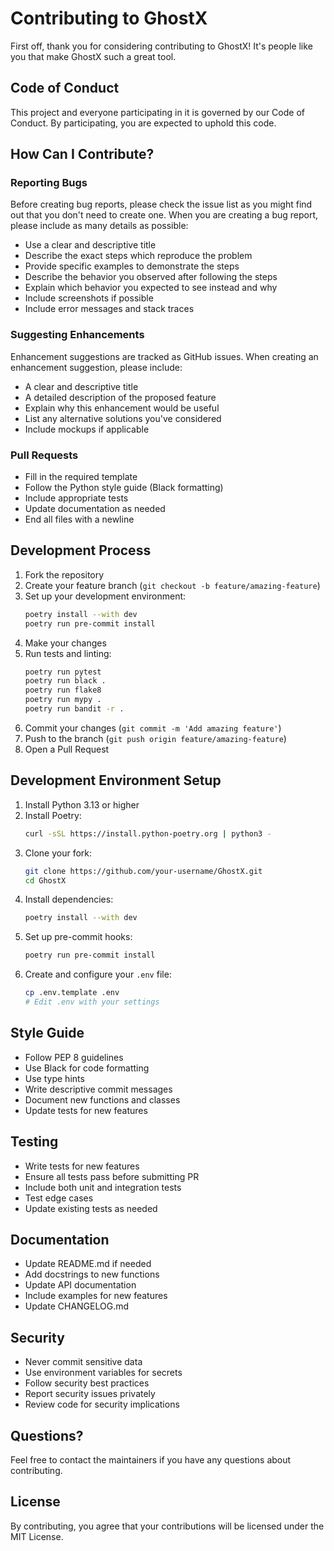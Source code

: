 # Contributing to GhostX

First off, thank you for considering contributing to GhostX! It's people like you that make GhostX such a great tool.

## Code of Conduct

This project and everyone participating in it is governed by our Code of Conduct. By participating, you are expected to uphold this code.

## How Can I Contribute?

### Reporting Bugs

Before creating bug reports, please check the issue list as you might find out that you don't need to create one. When you are creating a bug report, please include as many details as possible:

* Use a clear and descriptive title
* Describe the exact steps which reproduce the problem
* Provide specific examples to demonstrate the steps
* Describe the behavior you observed after following the steps
* Explain which behavior you expected to see instead and why
* Include screenshots if possible
* Include error messages and stack traces

### Suggesting Enhancements

Enhancement suggestions are tracked as GitHub issues. When creating an enhancement suggestion, please include:

* A clear and descriptive title
* A detailed description of the proposed feature
* Explain why this enhancement would be useful
* List any alternative solutions you've considered
* Include mockups if applicable

### Pull Requests

* Fill in the required template
* Follow the Python style guide (Black formatting)
* Include appropriate tests
* Update documentation as needed
* End all files with a newline

## Development Process

1. Fork the repository
2. Create your feature branch (`git checkout -b feature/amazing-feature`)
3. Set up your development environment:
   ```bash
   poetry install --with dev
   poetry run pre-commit install
   ```
4. Make your changes
5. Run tests and linting:
   ```bash
   poetry run pytest
   poetry run black .
   poetry run flake8
   poetry run mypy .
   poetry run bandit -r .
   ```
6. Commit your changes (`git commit -m 'Add amazing feature'`)
7. Push to the branch (`git push origin feature/amazing-feature`)
8. Open a Pull Request

## Development Environment Setup

1. Install Python 3.13 or higher
2. Install Poetry:
   ```bash
   curl -sSL https://install.python-poetry.org | python3 -
   ```
3. Clone your fork:
   ```bash
   git clone https://github.com/your-username/GhostX.git
   cd GhostX
   ```
4. Install dependencies:
   ```bash
   poetry install --with dev
   ```
5. Set up pre-commit hooks:
   ```bash
   poetry run pre-commit install
   ```
6. Create and configure your `.env` file:
   ```bash
   cp .env.template .env
   # Edit .env with your settings
   ```

## Style Guide

* Follow PEP 8 guidelines
* Use Black for code formatting
* Use type hints
* Write descriptive commit messages
* Document new functions and classes
* Update tests for new features

## Testing

* Write tests for new features
* Ensure all tests pass before submitting PR
* Include both unit and integration tests
* Test edge cases
* Update existing tests as needed

## Documentation

* Update README.md if needed
* Add docstrings to new functions
* Update API documentation
* Include examples for new features
* Update CHANGELOG.md

## Security

* Never commit sensitive data
* Use environment variables for secrets
* Follow security best practices
* Report security issues privately
* Review code for security implications

## Questions?

Feel free to contact the maintainers if you have any questions about contributing.

## License

By contributing, you agree that your contributions will be licensed under the MIT License. 